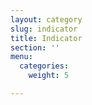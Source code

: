 ```yaml
---
layout: category
slug: indicator
title: Indicator
section: ''
menu:
  categories:
    weight: 5

---
```

